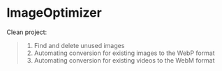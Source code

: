 # ImageOptimizer

Clean project:

> 1. Find and delete unused images 
> 2. Automating conversion for existing images to the WebP format
> 3. Automating conversion for existing videos to the WebM format
